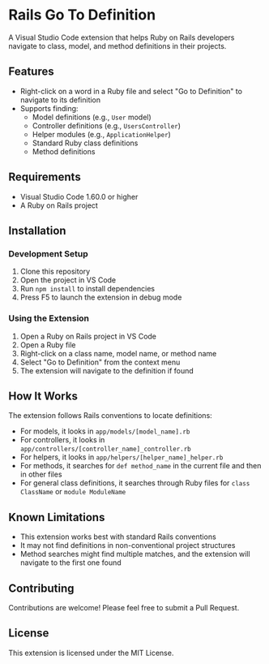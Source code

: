 # Rails Go To Definition

A Visual Studio Code extension that helps Ruby on Rails developers navigate to class, model, and method definitions in their projects.

## Features

- Right-click on a word in a Ruby file and select "Go to Definition" to navigate to its definition
- Supports finding:
  - Model definitions (e.g., `User` model)
  - Controller definitions (e.g., `UsersController`)
  - Helper modules (e.g., `ApplicationHelper`) 
  - Standard Ruby class definitions
  - Method definitions

## Requirements

- Visual Studio Code 1.60.0 or higher
- A Ruby on Rails project

## Installation

### Development Setup

1. Clone this repository
2. Open the project in VS Code
3. Run `npm install` to install dependencies
4. Press F5 to launch the extension in debug mode

### Using the Extension

1. Open a Ruby on Rails project in VS Code
2. Open a Ruby file
3. Right-click on a class name, model name, or method name
4. Select "Go to Definition" from the context menu
5. The extension will navigate to the definition if found

## How It Works

The extension follows Rails conventions to locate definitions:

- For models, it looks in `app/models/[model_name].rb`
- For controllers, it looks in `app/controllers/[controller_name]_controller.rb`
- For helpers, it looks in `app/helpers/[helper_name]_helper.rb`
- For methods, it searches for `def method_name` in the current file and then in other files
- For general class definitions, it searches through Ruby files for `class ClassName` or `module ModuleName`

## Known Limitations

- This extension works best with standard Rails conventions
- It may not find definitions in non-conventional project structures
- Method searches might find multiple matches, and the extension will navigate to the first one found

## Contributing

Contributions are welcome! Please feel free to submit a Pull Request.

## License

This extension is licensed under the MIT License.
